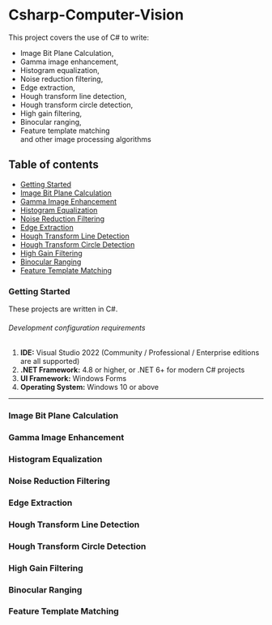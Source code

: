 # Csharp-Computer-Vision

This project covers the use of C# to write:  
- Image Bit Plane Calculation,  
- Gamma image enhancement,  
- Histogram equalization,  
- Noise reduction filtering,  
- Edge extraction,  
- Hough transform line detection,  
- Hough transform circle detection,  
- High gain filtering,  
- Binocular ranging,  
- Feature template matching  
and other image processing algorithms


## Table of contents  
- [Getting Started](#getting-started)
- [Image Bit Plane Calculation](#image-bit-plane-calculation)
- [Gamma Image Enhancement](#gamma-image-enhancement)
- [Histogram Equalization](#histogram-equalization)
- [Noise Reduction Filtering](#noise-reduction-filtering)
- [Edge Extraction](#edge-extraction)
- [Hough Transform Line Detection](#hough-transform-line-detection)
- [Hough Transform Circle Detection](#hough-transform-circle-detection)
- [High Gain Filtering](#high-gain-filtering)
- [Binocular Ranging](#binocular-ranging)
- [Feature Template Matching](#feature-template-matching)


### Getting Started
These projects are written in C#.


###### Development configuration requirements
1. **IDE:** Visual Studio 2022 (Community / Professional / Enterprise editions are all supported)  
2. **.NET Framework:** 4.8 or higher, or .NET 6+ for modern C# projects  
3. **UI Framework:** Windows Forms  
4. **Operating System:** Windows 10 or above  

---

### Image Bit Plane Calculation

### Gamma Image Enhancement

### Histogram Equalization

### Noise Reduction Filtering

### Edge Extraction

### Hough Transform Line Detection

### Hough Transform Circle Detection

### High Gain Filtering

### Binocular Ranging

### Feature Template Matching
